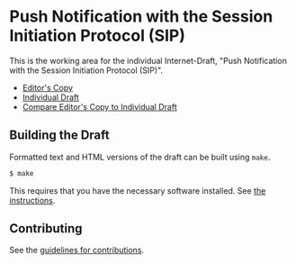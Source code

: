 # Push Notification with the Session Initiation Protocol (SIP)

This is the working area for the individual Internet-Draft, "Push Notification with the Session Initiation Protocol (SIP)".

* [Editor's Copy](https://cdh4u.github.io/draft-ice-resourcelink/#go.draft-holmberg-core-ice-link.html)
* [Individual Draft](https://tools.ietf.org/html/draft-holmberg-core-ice-link)
* [Compare Editor's Copy to Individual Draft](https://cdh4u.github.io/draft-ice-resourcelink/#go.draft-holmberg-core-ice-link.diff)

## Building the Draft

Formatted text and HTML versions of the draft can be built using `make`.

```sh
$ make
```

This requires that you have the necessary software installed.  See
[the instructions](https://github.com/martinthomson/i-d-template/blob/master/doc/SETUP.md).


## Contributing

See the
[guidelines for contributions](https://github.com/cdh4u/draft-ice-resourcelink/blob/master/CONTRIBUTING.md).
